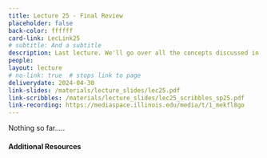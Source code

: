 ```yaml
---
title: Lecture 25 - Final Review
placeholder: false
back-color: ffffff
card-link: LecLink25
# subtitle: And a subtitle
description: Last lecture. We'll go over all the concepts discussed in the course using some simple practice problems. Special emphasis on topics not covered the the other exams (MSTs and TMs).
people:
layout: lecture
# no-link: true  # stops link to page 
deliverydate: 2024-04-30
link-slides: /materials/lecture_slides/lec25.pdf
link-scribbles: /materials/lecture_slides/lec25_scribbles_sp25.pdf
link-recording: https://mediaspace.illinois.edu/media/t/1_mekfl8go
---
```


Nothing so far.....

<h4>Additional Resources</h4>









